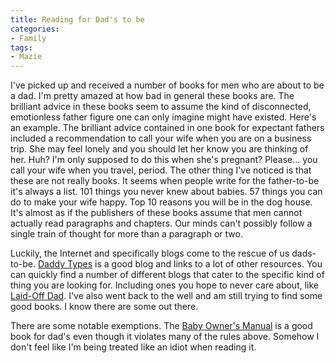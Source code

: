 ```yaml
---
title: Reading for Dad's to be
categories:
- Family
tags:
- Mazie
---
```


I've picked up and received a number of books for men who are about to be a dad. I'm pretty amazed at how bad in general these books are. The brilliant advice in these books seem to assume the kind of disconnected, emotionless father figure one can only imagine might have existed. Here's an example. The brilliant advice contained in one book for expectant fathers included a recommendation to call your wife when you are on a business trip. She may feel lonely and you should let her know you are thinking of her. Huh? I'm only supposed to do this when she's pregnant? Please... you call your wife when you travel, period.
The other thing I've noticed is that these are not really books. It seems when people write for the father-to-be it's always a list. 101 things you never knew about babies. 57 things you can do to make your wife happy. Top 10 reasons you will be in the dog house. It's almost as if the publishers of these books assume that men cannot actually read paragraphs and chapters. Our minds can't possibly follow a single train of thought for more than a paragraph or two.

Luckily, the Internet and specifically blogs come to the rescue of us dads-to-be. [Daddy Types](http://www.daddytypes.com/) is a good blog and links to a lot of other resources. You can quickly find a number of different blogs that cater to the specific kind of thing you are looking for. Including ones you hope to never care about, like [Laid-Off Dad](http://laidoffdad.typepad.com/lod/). I've also went back to the well and am still trying to find some good books. I know there are some out there.

There are some notable exemptions. The [Baby Owner's Manual](http://www.amazon.com/dp/1931686238/?tag=thingelstad-20) is a good book for dad's even though it violates many of the rules above. Somehow I don't feel like I'm being treated like an idiot when reading it.
